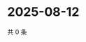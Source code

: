 # 2025-08-12

共 0 条

<!-- BEGIN ZHIHUQUESTIONS -->
<!-- 最后更新时间 Tue Aug 12 2025 03:12:11 GMT+0800 (China Standard Time) -->

<!-- END ZHIHUQUESTIONS -->
